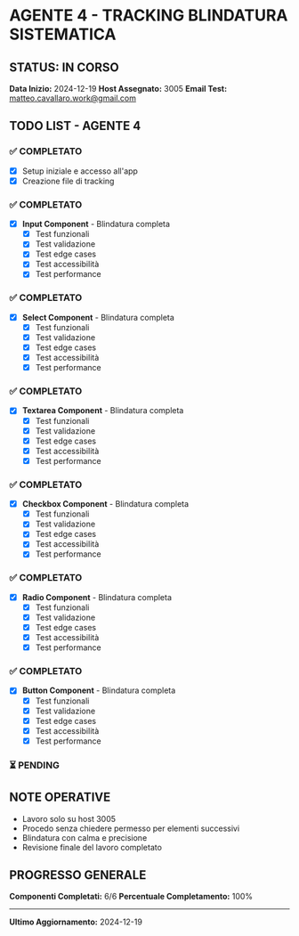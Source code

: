 # AGENTE 4 - TRACKING BLINDATURA SISTEMATICA

## STATUS: IN CORSO
**Data Inizio:** 2024-12-19
**Host Assegnato:** 3005
**Email Test:** matteo.cavallaro.work@gmail.com

## TODO LIST - AGENTE 4

### ✅ COMPLETATO
- [x] Setup iniziale e accesso all'app
- [x] Creazione file di tracking

### ✅ COMPLETATO
- [x] **Input Component** - Blindatura completa
  - [x] Test funzionali
  - [x] Test validazione
  - [x] Test edge cases
  - [x] Test accessibilità
  - [x] Test performance

### ✅ COMPLETATO
- [x] **Select Component** - Blindatura completa
  - [x] Test funzionali
  - [x] Test validazione
  - [x] Test edge cases
  - [x] Test accessibilità
  - [x] Test performance

### ✅ COMPLETATO
- [x] **Textarea Component** - Blindatura completa
  - [x] Test funzionali
  - [x] Test validazione
  - [x] Test edge cases
  - [x] Test accessibilità
  - [x] Test performance

### ✅ COMPLETATO
- [x] **Checkbox Component** - Blindatura completa
  - [x] Test funzionali
  - [x] Test validazione
  - [x] Test edge cases
  - [x] Test accessibilità
  - [x] Test performance

### ✅ COMPLETATO
- [x] **Radio Component** - Blindatura completa
  - [x] Test funzionali
  - [x] Test validazione
  - [x] Test edge cases
  - [x] Test accessibilità
  - [x] Test performance

### ✅ COMPLETATO
- [x] **Button Component** - Blindatura completa
  - [x] Test funzionali
  - [x] Test validazione
  - [x] Test edge cases
  - [x] Test accessibilità
  - [x] Test performance

### ⏳ PENDING

## NOTE OPERATIVE
- Lavoro solo su host 3005
- Procedo senza chiedere permesso per elementi successivi
- Blindatura con calma e precisione
- Revisione finale del lavoro completato

## PROGRESSO GENERALE
**Componenti Completati:** 6/6
**Percentuale Completamento:** 100%

---
**Ultimo Aggiornamento:** 2024-12-19